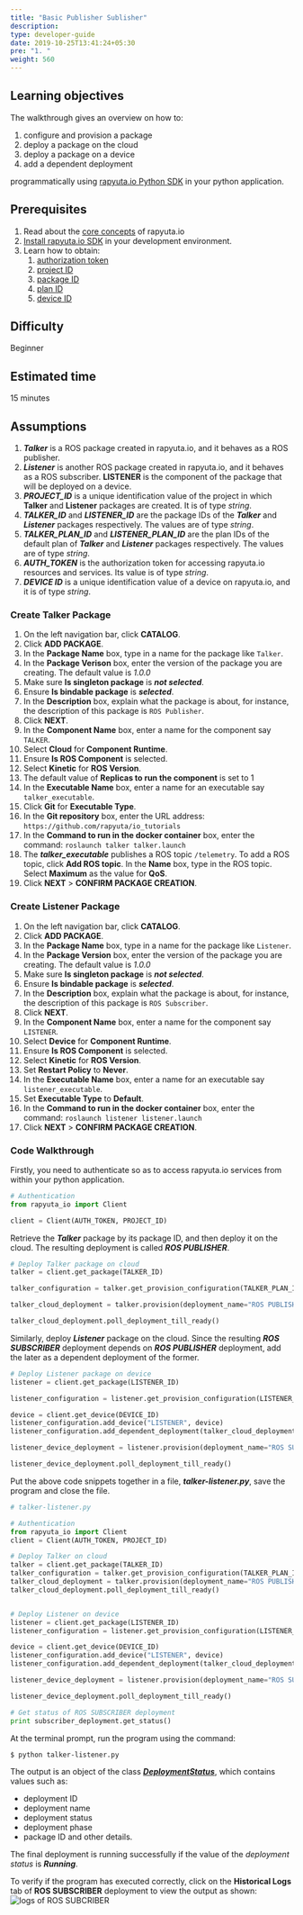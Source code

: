 ```yaml
---
title: "Basic Publisher Sublisher"
description:
type: developer-guide
date: 2019-10-25T13:41:24+05:30
pre: "1. "
weight: 560
---
```

## Learning objectives
The walkthrough gives an overview on how to:

1. configure and provision a package
2. deploy a package on the cloud
3. deploy a package on a device
4. add a dependent deployment

programmatically using
[rapyuta.io Python SDK](/python-sdk/introduction) in your
python application.

## Prerequisites
1. Read about the [core concepts](/core-concepts/)
   of rapyuta.io
2. [Install rapyuta.io SDK](/python-sdk/introduction/#installation)
   in your development environment.
3. Learn how to obtain:
   1. [authorization token](/python-sdk/determine-unique-identifiers/#auth-token)
   2. [project ID](/python-sdk/determine-unique-identifiers/#project-id)
   3. [package ID](/python-sdk/determine-unique-identifiers/#package-id)
   4. [plan ID](/python-sdk/determine-unique-identifiers/#plan-id)
   5. [device ID](/python-sdk/determine-unique-identifiers/#device-id)

## Difficulty
Beginner

## Estimated time
15 minutes

## Assumptions
1. ***Talker*** is a ROS package created in rapyuta.io,
   and it behaves as a ROS publisher.
2. ***Listener*** is another ROS package created in
   rapyuta.io, and it behaves as a ROS subscriber. **LISTENER** is the
   component of the package that will be deployed on a device.
3. ***PROJECT_ID*** is a unique identification value
   of the project in which **Talker** and **Listener**
   packages are created. It is of type *string*.
4. ***TALKER_ID*** and ***LISTENER_ID*** are the
   package IDs of the ***Talker*** and ***Listener*** packages
   respectively. The values are of type *string*.
5. ***TALKER_PLAN_ID*** and ***LISTENER_PLAN_ID***
   are the plan IDs of the default plan of ***Talker*** and
   ***Listener*** packages respectively. The values are of
   type *string*.
6. ***AUTH_TOKEN*** is the authorization token for accessing rapyuta.io 
   resources and services. Its value is of type *string*.
7. ***DEVICE ID*** is a unique identification value of a device on
   rapyuta.io, and it is of type *string*.

### Create Talker Package

1. On the left navigation bar, click **CATALOG**.
2. Click **ADD PACKAGE**.
3. In the **Package Name** box, type in a name for the package like `Talker`.
4. In the **Package Verison** box, enter the version of the package
   you are creating. The default value is *1.0.0*
5. Make sure **Is singleton package** is ***not selected***.
6. Ensure **Is bindable package** is ***selected***.
7. In the **Description** box, explain what the package is about,
   for instance, the description of this package is `ROS Publisher`.
8. Click **NEXT**.
9.  In the **Component Name** box, enter a name for the component say `TALKER`.
10. Select **Cloud** for **Component Runtime**.
11. Ensure **Is ROS Component** is selected.
12. Select **Kinetic** for **ROS Version**.
13. The default value of **Replicas to run the component** is set to 1
14. In the **Executable Name** box, enter a name for an executable
    say `talker_executable`.
15. Click **Git** for **Executable Type**.
16. In the **Git repository** box, enter the URL address:
    `https://github.com/rapyuta/io_tutorials`
17. In the **Command to run in the docker container** box, enter the command:
    `roslaunch talker talker.launch`
18. The ***talker_executable*** publishes a ROS topic `/telemetry`.
    To add a ROS topic, click **Add ROS topic**. In the **Name** box,
    type in the ROS topic. Select **Maximum** as the value for **QoS**.
19. Click **NEXT** > **CONFIRM PACKAGE CREATION**.

### Create Listener Package

1. On the left navigation bar, click **CATALOG**.
2. Click **ADD PACKAGE**.
3. In the **Package Name** box, type in a name for the package
   like `Listener`.
4. In the **Package Version** box, enter the version of the package
   you are creating. The default value is *1.0.0*
5. Make sure **Is singleton package** is ***not selected***.
6. Ensure **Is bindable package** is ***selected***.
7. In the **Description** box, explain what the package is about,
   for instance, the description of this package is `ROS Subscriber`.
8. Click **NEXT**.
9.  In the **Component Name** box, enter a name for the component say `LISTENER`.
10. Select **Device** for **Component Runtime**.
11. Ensure **Is ROS Component** is selected.
12. Select **Kinetic** for **ROS Version**.
13. Set **Restart Policy** to **Never**.
14. In the **Executable Name** box, enter a name for an
    executable say `listener_executable`.
15. Set **Executable Type** to **Default**.
16. In the **Command to run in the docker container** box, enter
    the command: `roslaunch listener listener.launch`
17. Click **NEXT** > **CONFIRM PACKAGE CREATION**.

### Code Walkthrough
Firstly, you need to authenticate so as to access rapyuta.io services from within
your python application.
```python
# Authentication
from rapyuta_io import Client

client = Client(AUTH_TOKEN, PROJECT_ID)
```

Retrieve the ***Talker*** package by its package ID, and then deploy
it on the cloud. The resulting deployment is called ***ROS PUBLISHER***.

```python
# Deploy Talker package on cloud
talker = client.get_package(TALKER_ID)

talker_configuration = talker.get_provision_configuration(TALKER_PLAN_ID)

talker_cloud_deployment = talker.provision(deployment_name="ROS PUBLISHER", provision_configuration=talker_configuration)

talker_cloud_deployment.poll_deployment_till_ready()
```

Similarly, deploy ***Listener*** package on the cloud.
Since the resulting ***ROS SUBSCRIBER*** deployment depends on ***ROS PUBLISHER***
deployment, add the later as a dependent deployment of the former.

```python
# Deploy Listener package on device
listener = client.get_package(LISTENER_ID)

listener_configuration = listener.get_provision_configuration(LISTENER_PLAN_ID)

device = client.get_device(DEVICE_ID)
listener_configuration.add_device("LISTENER", device)
listener_configuration.add_dependent_deployment(talker_cloud_deployment)

listener_device_deployment = listener.provision(deployment_name="ROS SUBSCRIBER", provision_configuration=listener_configuration)

listener_device_deployment.poll_deployment_till_ready()
```

Put the above code snippets together in a file, ***talker-listener.py***,
save the program and close the file.

```python
# talker-listener.py

# Authentication
from rapyuta_io import Client
client = Client(AUTH_TOKEN, PROJECT_ID)

# Deploy Talker on cloud
talker = client.get_package(TALKER_ID)
talker_configuration = talker.get_provision_configuration(TALKER_PLAN_ID)
talker_cloud_deployment = talker.provision(deployment_name="ROS PUBLISHER", provision_configuration=talker_configuration)
talker_cloud_deployment.poll_deployment_till_ready()


# Deploy Listener on device
listener = client.get_package(LISTENER_ID)
listener_configuration = listener.get_provision_configuration(LISTENER_PLAN_ID)

device = client.get_device(DEVICE_ID)
listener_configuration.add_device("LISTENER", device)
listener_configuration.add_dependent_deployment(talker_cloud_deployment)

listener_device_deployment = listener.provision(deployment_name="ROS SUBSCRIBER", provision_configuration=listener_configuration)

listener_device_deployment.poll_deployment_till_ready()

# Get status of ROS SUBSCRIBER deployment
print subscriber_deployment.get_status()
```

At the terminal prompt, run the program using the command:
```bash
$ python talker-listener.py
```

The output is an object of the class
[***DeploymentStatus***](https://sdkdocs.apps.rapyuta.io/#rapyuta_io.clients.deployment.DeploymentStatus),
which contains values such as:

* deployment ID
* deployment name
* deployment status
* deployment phase
* package ID and other details.

The final deployment is running successfully if the value of the *deployment
status* is ***Running***.

To verify if the program has executed correctly, click on the **Historical Logs**
tab of **ROS SUBSCRIBER** deployment to view the output as shown:
![logs of ROS SUBCRIBER](/images/python-sdk-images/basic-pubsub/talker-listener-log.png?classes=border,shadow&width=50pc)